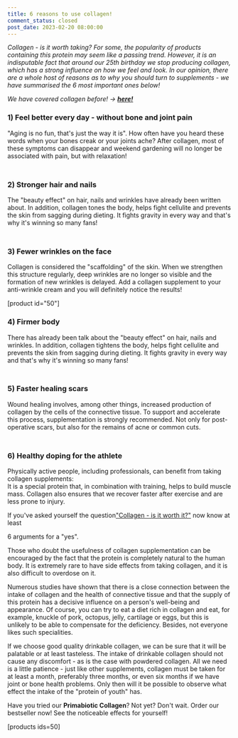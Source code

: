 ```yaml
---
title: 6 reasons to use collagen!
comment_status: closed
post_date: 2023-02-20 08:00:00
---
```

<!-- wp:paragraph -->
<p><em>Collagen - is it worth taking? For some, the popularity of products containing this protein may seem like a passing trend. However, it is an indisputable fact that around our 25th  birthday we stop producing collagen, which has a strong influence on how we feel and look. In our opinion, there are a whole host of reasons as to why you should turn to supplements - we have summarised the 6 most important ones below!</em></p>
<!-- /wp:paragraph -->

<!-- wp:paragraph -->
<p><em>We have covered collagen before! → <strong><a href="https://new.primabiotic.co.uk/product/primabiotic-collagen//">here!</a></strong></em></p>
<!-- /wp:paragraph -->

<!-- wp:paragraph -->
<p></p>
<!-- /wp:paragraph -->

<!-- wp:heading {"level":3} -->
<h3>1) Feel better every day - without bone and joint pain</h3>
<!-- /wp:heading -->

<!-- wp:paragraph -->
<p>&quot;Aging is no fun, that&#39;s just the way it is&quot;. How often have you heard these words when your bones creak or your joints ache? After collagen, most of these symptoms can disappear and weekend gardening will no longer be associated with pain, but with relaxation!</p>
<!-- /wp:paragraph -->

<!-- wp:spacer {"height":"9px"} -->
<div style="height:9px" aria-hidden="true" class="wp-block-spacer"></div>
<!-- /wp:spacer -->

<!-- wp:heading {"level":3} -->
<h3>2) Stronger hair and nails</h3>
<!-- /wp:heading -->

<!-- wp:paragraph -->
<p>The &quot;beauty effect&quot; on hair, nails and wrinkles have already been written about. In addition, collagen tones the body, helps fight cellulite and prevents the skin from sagging during dieting. It fights gravity in every way and that&#39;s why it&#39;s winning so many fans!</p>
<!-- /wp:paragraph -->

<!-- wp:spacer {"height":"9px"} -->
<div style="height:9px" aria-hidden="true" class="wp-block-spacer"></div>
<!-- /wp:spacer -->

<!-- wp:heading {"level":3} -->
<h3>3) Fewer wrinkles on the face</h3>
<!-- /wp:heading -->

<!-- wp:paragraph -->
<p>Collagen is considered the &quot;scaffolding&quot; of the skin. When we strengthen this structure regularly, deep wrinkles are no longer so visible and the formation of new wrinkles is delayed. Add a collagen supplement to your anti-wrinkle cream and you will definitely notice the results!</p>
<!-- /wp:paragraph -->

<!-- wp:shortcode -->
[product id=&quot;50&quot;]
<!-- /wp:shortcode -->

<!-- wp:heading {"level":3} -->
<h3>4) Firmer body</h3>
<!-- /wp:heading -->

<!-- wp:paragraph -->
<p>There has already been talk about the &quot;beauty effect&quot; on hair, nails and wrinkles. In addition, collagen tightens the body, helps fight cellulite and prevents the skin from sagging during dieting. It fights gravity in every way and that&#39;s why it&#39;s winning so many fans!</p>
<!-- /wp:paragraph -->

<!-- wp:spacer {"height":"9px"} -->
<div style="height:9px" aria-hidden="true" class="wp-block-spacer"></div>
<!-- /wp:spacer -->

<!-- wp:heading {"level":3} -->
<h3>5) Faster healing scars</h3>
<!-- /wp:heading -->

<!-- wp:paragraph -->
<p>Wound healing involves, among other things, increased production of collagen by the cells of the connective tissue. To support and accelerate this process, supplementation is strongly recommended. Not only for post-operative scars, but also for the remains of acne or common cuts.</p>
<!-- /wp:paragraph -->

<!-- wp:spacer {"height":"9px"} -->
<div style="height:9px" aria-hidden="true" class="wp-block-spacer"></div>
<!-- /wp:spacer -->

<!-- wp:heading {"level":3} -->
<h3>6) Healthy doping for the athlete</h3>
<!-- /wp:heading -->

<!-- wp:paragraph -->
<p>Physically active people, including professionals, can benefit from taking collagen supplements: <br>It is a special protein that, in combination with training, helps to build muscle mass. Collagen also ensures that we recover faster after exercise and are less prone to injury.</p>
<!-- /wp:paragraph -->

<!-- wp:paragraph -->
<p>If you&#39;ve asked yourself the question<a href="https://new.primabiotic.co.uk/product/primabiotic-collagen/">&quot;Collagen - is it worth it?&quot;</a> now know at least </p>
<!-- /wp:paragraph -->

<!-- wp:paragraph -->
<p>6 arguments for a &quot;yes&quot;.</p>
<!-- /wp:paragraph -->

<!-- wp:paragraph -->
<p>Those who doubt the usefulness of collagen supplementation can be encouraged by the fact that the protein is completely natural to the human body. It is extremely rare to have side effects from taking collagen, and it is also difficult to overdose on it.</p>
<!-- /wp:paragraph -->

<!-- wp:paragraph -->
<p>Numerous studies have shown that there is a close connection between the intake of collagen and the health of connective tissue and that the supply of this protein has a decisive influence on a person&#39;s well-being and appearance. Of course, you can try to eat a diet rich in collagen and eat, for example, knuckle of pork, octopus, jelly, cartilage or eggs, but this is unlikely to be able to compensate for the deficiency. Besides, not everyone likes such specialities.</p>
<!-- /wp:paragraph -->

<!-- wp:paragraph -->
<p>If we choose good quality drinkable collagen, we can be sure that it will be palatable or at least tasteless. The intake of drinkable collagen should not cause any discomfort - as is the case with powdered collagen. All we need is a little patience - just like other supplements, collagen must be taken for at least a month, preferably three months, or even six months if we have joint or bone health problems. Only then will it be possible to observe what effect the intake of the &quot;protein of youth&quot; has.</p>
<!-- /wp:paragraph -->

<!-- wp:paragraph -->
<p>Have you tried our <strong>Primabiotic Collagen</strong>? Not yet? Don&#39;t wait. Order our bestseller now! See the noticeable effects for yourself! </p>
<!-- /wp:paragraph -->

<!-- wp:shortcode -->
[products ids=50]
<!-- /wp:shortcode -->
